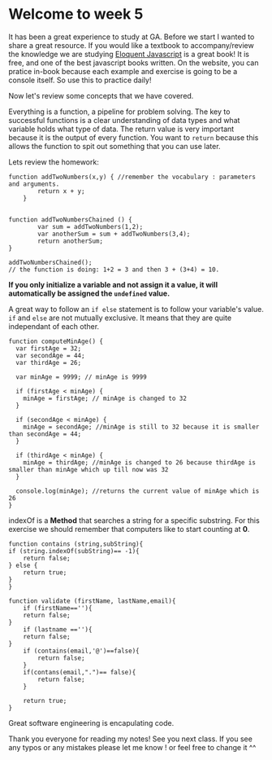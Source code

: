 # Welcome to week 5 
It has been a great experience to study at GA. 
Before we start I wanted to share a great resource. If you would like a textbook to accompany/review the knowledge we are studying [Eloquent Javascript](http://eloquentjavascript.net/) is a great book! It is free, and one of the best javascript books written. On the website, you can pratice in-book because each example and exercise is going to be a console itself. So use this to practice daily! 


Now let's review some concepts that we have covered. 

Everything is a function, a pipeline for problem solving. The key to successful functions is a clear understanding of data types and what variable holds what type of data. The return value is very important because it is the output of every function. You want to `return` because this allows the function to spit out something that you can use later. 

Lets review the homework: 

	function addTwoNumbers(x,y) { //remember the vocabulary : parameters and arguments. 
	  		return x + y;
		}


	function addTwoNumbersChained () {
			var sum = addTwoNumbers(1,2);
			var anotherSum = sum + addTwoNumbers(3,4);
			return anotherSum; 
	}

	addTwoNumbersChained();
	// the function is doing: 1+2 = 3 and then 3 + (3+4) = 10. 


**If you only initialize a variable and not assign it a value, it will automatically be assigned the `undefined` value.** 

A great way to follow an `if else` statement is to follow your variable's value. `if` and `else` are not mutually exclusive. It means that they are quite independant of each other. 

	function computeMinAge() {
	  var firstAge = 32;
	  var secondAge = 44;
	  var thirdAge = 26;

	  var minAge = 9999; // minAge is 9999

	  if (firstAge < minAge) {
	    minAge = firstAge; // minAge is changed to 32
	  }

	  if (secondAge < minAge) {
	    minAge = secondAge; //minAge is still to 32 because it is smaller than secondAge = 44;
	  }

	  if (thirdAge < minAge) {
	    minAge = thirdAge; //minAge is changed to 26 because thirdAge is smaller than minAge which up till now was 32
	  }
	  
	  console.log(minAge); //returns the current value of minAge which is 26
	}

indexOf is a **Method** that searches a string for a specific substring. For this exercise we should remember that computers like to start counting at **0**. 

	function contains (string,subString){
	if (string.indexOf(subString)== -1){
		return false;
	} else {
		return true;
	}
	}

	function validate (firstName, lastName,email){
		if (firstName==''){
		return false;
	}
		if (lastname ==''){
		return false;
	}
		if (contains(email,'@')==false){
			return false;
		}
		if(contans(email,".")== false){
			return false;
		}

		return true; 
	}


Great software engineering is encapulating code. 


Thank you everyone for reading my notes! See you next class. If you see any typos or any mistakes please let me know ! or feel free to change it ^^




